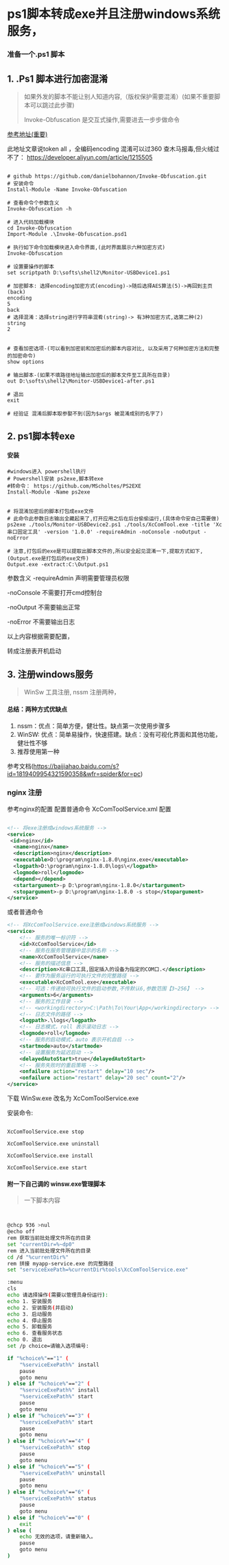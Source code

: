 # ps1脚本转成exe并且注册windows系统服务，



### 准备一个.ps1 脚本





## 1.  .Ps1 脚本进行加密混淆

> 如果外发的脚本不能让别人知道内容,（版权保护需要混淆）(如果不重要脚本可以跳过此步骤)
>
> Invoke-Obfuscation 是交互式操作,需要进去一步步做命令



[参考地址(重要)](https://www.cnblogs.com/henry666/p/17032456.html)

此地址文章说token  all ，全编码encoding 混淆可以过360 查木马报毒,但火绒过不了： https://developer.aliyun.com/article/1215505

``` shell

# github https://github.com/danielbohannon/Invoke-Obfuscation.git
# 安装命令
Install-Module -Name Invoke-Obfuscation

# 查看命令个参数含义
Invoke-Obfuscation -h

# 进入代码加载模块
cd Invoke-Obfuscation
Import-Module .\Invoke-Obfuscation.psd1

# 执行如下命令加载模块进入命令界面,(此时界面展示六种加密方式)
Invoke-Obfuscation

# 设置要操作的脚本
set scriptpath D:\softs\shell2\Monitor-USBDevice1.ps1

# 加密脚本: 选择encoding加密方式(encoding)->随后选择AES算法(5)->再回到主页(back)
encoding
5
back
# 选择混淆：选择string进行字符串混肴(string)-> 有3种加密方式,选第二种(2)
string
2


# 查看加密选项-(可以看到加密前和加密后的脚本内容对比, 以及采用了何种加密方法和完整的加密命令)
show options

# 输出脚本-(如果不填路径地址输出加密后的脚本文件至工具所在目录)
out D:\softs\shell2\Monitor-USBDevice1-after.ps1

# 退出
exit

# 经验证 混淆后脚本取参娶不到(因为$args 被混淆成别的名字了)
```







 





## 2.  ps1脚本转exe

#### 安装

```` shell
#windows进入 powershell执行
# Powershell安装 ps2exe,脚本转exe
#转命令： https://github.com/MScholtes/PS2EXE
Install-Module -Name ps2exe


# 将混淆加密后的脚本打包成exe文件
# 此命令此参数日志输出全藏起来了,打开应用之后在后台偷偷运行,(具体命令安自己需要做)
ps2exe ./tools/Monitor-USBDevice2.ps1 ./tools/XcComTool.exe -title 'Xc串口固定工具' -version '1.0.0' -requireAdmin -noConsole -noOutput -noError

# 注意,打包后的exe是可以提取出脚本文件的,所以安全起见混淆一下,提取方式如下,(Output.exe是打包后的exe文件)
Output.exe -extract:C:\Output.ps1

````

参数含义
-requireAdmin 声明需要管理员权限

-noConsole  不需要打开cmd控制台

-noOutput 不需要输出正常

-noError 不需要输出日志





以上内容根据需要配置，







转成注册表开机启动





## 3. 注册windows服务



> WinSw 工具注册, nssm 注册两种， 



#### **总结：两种方式优缺点**

1. nssm：优点：简单方便，健壮性。缺点第一次使用步骤多
2. WinSW: 优点：简单易操作，快速搭建。缺点：没有可视化界面和其他功能，健壮性不够
3. 推荐使用第一种



参考文档(https://baijiahao.baidu.com/s?id=1819409954321590358&wfr=spider&for=pc)

### nginx 注册



参考nginx的配置 配置普通命令 XcComToolService.xml 配置 

``` xml

<!-- 将exe注册成windows系统服务 -->
<service>    
 <id>nginx</id>    
  <name>nginx</name>    
  <description>nginx</description>    
  <executable>D:\program\nginx-1.8.0\nginx.exe</executable>    
  <logpath>D:\program\nginx-1.8.0\logs\</logpath>    
  <logmode>roll</logmode>    
  <depend></depend>    
  <startargument>-p D:\program\nginx-1.8.0</startargument>    
  <stopargument>-p D:\program\nginx-1.8.0 -s stop</stopargument>    
</service>   
```

或者普通命令

``` xml
<!-- 将XcComToolService.exe注册成windows系统服务 -->
<service>
    <!-- 服务的唯一标识符 -->
    <id>XcComToolService</id>
    <!-- 服务在服务管理器中显示的名称 -->
    <name>XcComToolService</name>
    <!-- 服务的描述信息 -->
    <description>Xc串口工具,固定插入的设备为指定的COM口.</description>
    <!-- 要作为服务运行的可执行文件的完整路径 -->
    <executable>XcComTool.exe</executable>
    <!-- 可选：传递给可执行文件的启动参数,不传默认6,参数范围【3~256】 -->
    <arguments>6</arguments>
    <!-- 服务的工作目录 -->
    <!-- <workingdirectory>C:\Path\To\Your\App</workingdirectory> -->
    <!-- 日志文件的路径 -->
    <logpath>.\logs</logpath>
    <!-- 日志模式，roll 表示滚动日志 -->
    <logmode>roll</logmode>
    <!-- 服务的启动模式，auto 表示开机自启 -->
    <startmode>auto</startmode>
    <!-- 设置服务为延迟启动 -->
    <delayedAutoStart>true</delayedAutoStart>
    <!-- 服务失败时的重启策略 -->
    <onfailure action="restart" delay="10 sec"/>
    <onfailure action="restart" delay="20 sec" count="2"/>
</service>
```





下载 WinSw.exe 改名为 XcComToolService.exe



安装命令: 

``` shell

XcComToolService.exe stop

XcComToolService.exe uninstall

XcComToolService.exe install

XcComToolService.exe start

```



#### 附一下自己调的 winsw.exe管理脚本

> 一下脚本内容

``` bash


@chcp 936 >nul
@echo off
rem 获取当前批处理文件所在的目录
set "currentDir=%~dp0"
rem 进入当前批处理文件所在的目录
cd /d "%currentDir%"
rem 拼接 myapp-service.exe 的完整路径
set "serviceExePath=%currentDir%tools\XcComToolService.exe"

:menu
cls
echo 请选择操作(需要以管理员身份运行):
echo 1. 安装服务
echo 2. 安装服务(并启动)
echo 3. 启动服务
echo 4. 停止服务
echo 5. 卸载服务
echo 6. 查看服务状态
echo 0. 退出
set /p choice=请输入选项编号: 

if "%choice%"=="1" (
    "%serviceExePath%" install
    pause
    goto menu
) else if "%choice%"=="2" (
    "%serviceExePath%" install
    "%serviceExePath%" start
    pause
    goto menu
) else if "%choice%"=="3" (
    "%serviceExePath%" start
    pause
    goto menu
) else if "%choice%"=="4" (
    "%serviceExePath%" stop
    pause
    goto menu
) else if "%choice%"=="5" (
    "%serviceExePath%" uninstall
    pause
    goto menu
) else if "%choice%"=="6" (
    "%serviceExePath%" status
    pause
    goto menu
) else if "%choice%"=="0" (
    exit
) else (
    echo 无效的选项，请重新输入。
    pause
    goto menu
)
```

